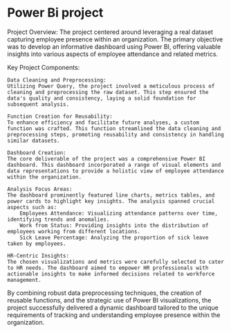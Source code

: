 # Power Bi project
Project Overview:
The project centered around leveraging a real dataset capturing employee presence within an organization. The primary objective was to develop an informative dashboard using Power BI, offering valuable insights into various aspects of employee attendance and related metrics.

Key Project Components:

    Data Cleaning and Preprocessing:
    Utilizing Power Query, the project involved a meticulous process of cleaning and preprocessing the raw dataset. This step ensured the data's quality and consistency, laying a solid foundation for subsequent analysis.

    Function Creation for Reusability:
    To enhance efficiency and facilitate future analyses, a custom function was crafted. This function streamlined the data cleaning and preprocessing steps, promoting reusability and consistency in handling similar datasets.

    Dashboard Creation:
    The core deliverable of the project was a comprehensive Power BI dashboard. This dashboard incorporated a range of visual elements and data representations to provide a holistic view of employee attendance within the organization.

    Analysis Focus Areas:
    The dashboard prominently featured line charts, metrics tables, and power cards to highlight key insights. The analysis spanned crucial aspects such as:
        Employees Attendance: Visualizing attendance patterns over time, identifying trends and anomalies.
        Work from Status: Providing insights into the distribution of employees working from different locations.
        Sick Leave Percentage: Analyzing the proportion of sick leave taken by employees.

    HR-Centric Insights:
    The chosen visualizations and metrics were carefully selected to cater to HR needs. The dashboard aimed to empower HR professionals with actionable insights to make informed decisions related to workforce management.

By combining robust data preprocessing techniques, the creation of reusable functions, and the strategic use of Power BI visualizations, the project successfully delivered a dynamic dashboard tailored to the unique requirements of tracking and understanding employee presence within the organization.

